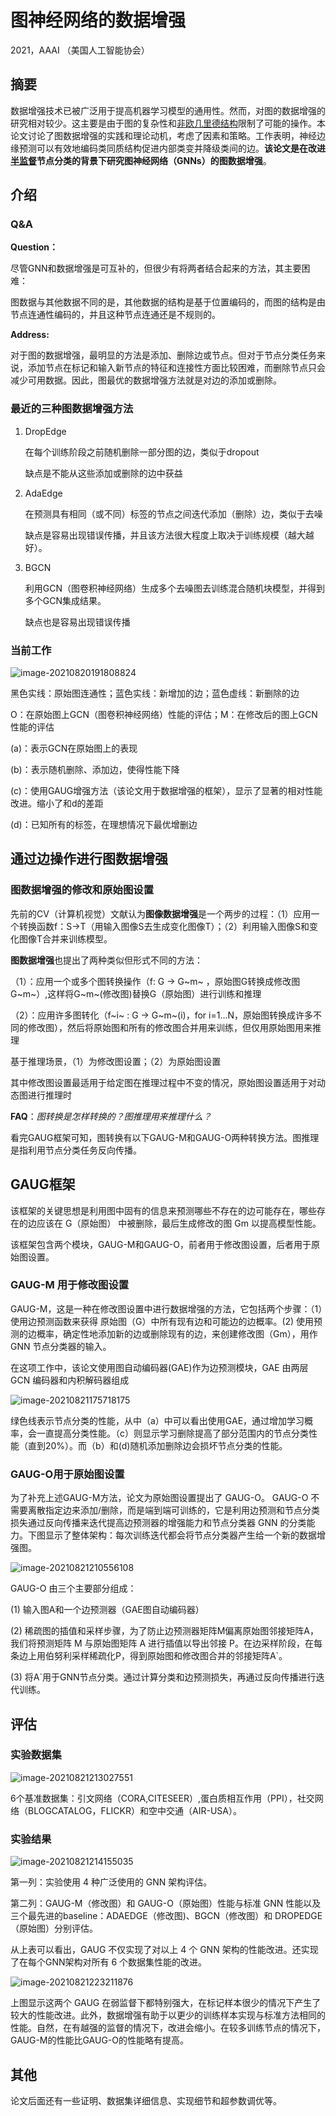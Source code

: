 # 图神经网络的数据增强

2021，AAAI （美国人工智能协会）

## 摘要

数据增强技术已被广泛用于提高机器学习模型的通用性。然而，对图的数据增强的研究相对较少。这主要是由于图的复杂性和[非欧几里德结构](https://blog.csdn.net/imsuhxz/article/details/91361977)限制了可能的操作。本论文讨论了图数据增强的实践和理论动机，考虑了因素和策略。工作表明，神经边缘预测可以有效地编码类同质结构促进内部类变并降级类间的边。**该论文是在改进[半监督](https://www.cnblogs.com/bonelee/p/12653308.html)节点分类的背景下研究图神经网络（GNNs）的图数据增强**。

## 介绍

### Q&A

**Question：**

尽管GNN和数据增强是可互补的，但很少有将两者结合起来的方法，其主要困难：

图数据与其他数据不同的是，其他数据的结构是基于位置编码的，而图的结构是由节点连通性编码的，并且这种节点连通还是不规则的。

**Address:**

对于图的数据增强，最明显的方法是添加、删除边或节点。但对于节点分类任务来说，添加节点在标记和输入新节点的特征和连接性方面比较困难，而删除节点只会减少可用数据。因此，图最优的数据增强方法就是对边的添加或删除。

### 最近的三种图数据增强方法

1. DropEdge

   在每个训练阶段之前随机删除一部分图的边，类似于dropout

   缺点是不能从这些添加或删除的边中获益

2. AdaEdge

   在预测具有相同（或不同）标签的节点之间迭代添加（删除）边，类似于去噪

   缺点是容易出现错误传播，并且该方法很大程度上取决于训练规模（越大越好）。

3. BGCN

   利用GCN（图卷积神经网络）生成多个去噪图去训练混合随机块模型，并得到多个GCN集成结果。

   缺点也是容易出现错误传播

### 当前工作

![image-20210820191808824](README.assets/image-20210820191808824.png)

黑色实线：原始图连通性；蓝色实线：新增加的边；蓝色虚线：新删除的边

O：在原始图上GCN（图卷积神经网络）性能的评估；M：在修改后的图上GCN性能的评估

(a)：表示GCN在原始图上的表现

(b)：表示随机删除、添加边，使得性能下降

(c)：使用GAUG增强方法（该论文用于数据增强的框架），显示了显著的相对性能改进。缩小了和d的差距

(d)：已知所有的标签，在理想情况下最优增删边



## 通过边操作进行图数据增强

### 图数据增强的修改和原始图设置

先前的CV（计算机视觉）文献认为**图像数据增强**是一个两步的过程：（1）应用一个转换函数f：S->T（用输入图像S去生成变化图像T）；（2）利用输入图像S和变化图像T合并来训练模型。

**图数据增强**也提出了两种类似但形式不同的方法：

（1）：应用一个或多个图转换操作（f: G -> G~m~  ，原始图G转换成修改图G~m~）,这样将G~m~(修改图)替换G（原始图）进行训练和推理

（2）：应用许多图转化（f~i~ : G -> G~m~(i)，for i=1…N，原始图转换成许多不同的修改图），然后将原始图和所有的修改图合并用来训练，但仅用原始图用来推理

基于推理场景，（1）为修改图设置；（2）为原始图设置

其中修改图设置最适用于给定图在推理过程中不变的情况，原始图设置适用于对动态图进行推理时

**FAQ**：*图转换是怎样转换的？图推理用来推理什么？*

看完GAUG框架可知，图转换有以下GAUG-M和GAUG-O两种转换方法。图推理是指利用节点分类任务反向传播。

## GAUG框架

该框架的关键思想是利用图中固有的信息来预测哪些不存在的边可能存在，哪些存在的边应该在 G（原始图） 中被删除，最后生成修改的图 Gm 以提高模型性能。

该框架包含两个模块，GAUG-M和GAUG-O，前者用于修改图设置，后者用于原始图设置。

### GAUG-M 用于修改图设置

GAUG-M，这是一种在修改图设置中进行数据增强的方法，它包括两个步骤：（1）使用边预测函数来获得 原始图（G）中所有现有边和可能边的边概率。(2)  使用预测的边概率，确定性地添加新的边或删除现有的边，来创建修改图（Gm），用作 GNN 节点分类器的输入。

在这项工作中，该论文使用图自动编码器(GAE)作为边预测模块，GAE 由两层 GCN 编码器和内积解码器组成

![image-20210821175718175](README.assets/image-20210821175718175.png)

绿色线表示节点分类的性能，从中（a）中可以看出使用GAE，通过增加学习概率，会一直提高分类性能。（c）则显示学习删除提高了部分范围内的节点分类性能（直到20%）。而（b）和(d)随机添加删除边会损坏节点分类的性能。

### GAUG-O用于原始图设置

为了补充上述GAUG-M方法，论文为原始图设置提出了 GAUG-O。 GAUG-O  不需要离散指定边来添加/删除，而是端到端可训练的，它是利用边预测和节点分类损失通过反向传播来迭代提高边预测器的增强能力和节点分类器 GNN 的分类能力。下图显示了整体架构：每次训练迭代都会将节点分类器产生给一个新的数据增强图。

![image-20210821210556108](README.assets/image-20210821210556108.png)

GAUG-O 由三个主要部分组成：

(1) 输入图A和一个边预测器（GAE图自动编码器）

(2) 稀疏图的插值和采样步骤，为了防止边预测器矩阵M偏离原始图邻接矩阵A，我们将预测矩阵 M 与原始图矩阵 A 进行插值以导出邻接 P。在边采样阶段，在每条边上用伯努利采样稀疏化P，得到原始图和修改图合并的邻接矩阵A`。

(3) 将A`用于GNN节点分类。通过计算分类和边预测损失，再通过反向传播进行迭代训练。

## 评估

### 实验数据集

![image-20210821213027551](README.assets/image-20210821213027551.png)

6个基准数据集：引文网络（CORA,CITESEER）,蛋白质相互作用（PPI），社交网络（BLOGCATALOG，FLICKR）和空中交通（AIR-USA）。

### 实验结果

![image-20210821214155035](README.assets/image-20210821214155035.png)

第一列：实验使用 4 种广泛使用的 GNN 架构评估。

第二列：GAUG-M（修改图）和 GAUG-O（原始图）性能与标准 GNN 性能以及三个最先进的baseline：ADAEDGE（修改图)、BGCN（修改图）和 DROPEDGE（原始图）分别评估。

从上表可以看出，GAUG 不仅实现了对以上 4 个 GNN 架构的性能改进。还实现了在每个GNN架构对所有 6 个数据集性能的改进。

![image-20210821223211876](README.assets/image-20210821223211876.png)

上图显示这两个 GAUG 在弱监督下都特别强大，在标记样本很少的情况下产生了较大的性能改进。此外，数据增强有助于以更少的训练样本实现与标准方法相同的性能。自然，在有越强的监督的情况下，改进会缩小。在较多训练节点的情况下， GAUG-M的性能比GAUG-O的性能略有提高。

## 其他

论文后面还有一些证明、数据集详细信息、实现细节和超参数调优等。

